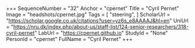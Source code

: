 +++
SequenceNumber = "32"
Anchor = "cpernet"
Title = "Cyril Pernet"
Image = "headshots/cpernet.jpg"
Tags = [ "steering", ]
ScholarUrl = "https://scholar.google.co.uk/citations?user=yz6s_e8AAAAJ&hl=en"
UniUrl = "https://nru.dk/index.php/about-us/staff-list/124-senior-researchers/318-cyril-pernet"
LabUrl = "https://cpernet.github.io"
StudyId = "None"
PersonId = "cpernet"
FullName = "Cyril Pernet"
+++